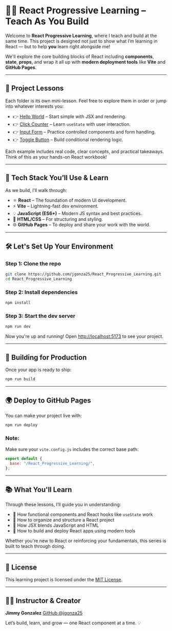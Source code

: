 # 👨‍🏫 React Progressive Learning – Teach As You Build

Welcome to **React Progressive Learning**, where I teach and build at the same time. This project is designed not just to show what I’m learning in React — but to help **you** learn right alongside me!

We'll explore the core building blocks of React including **components**, **state**, **props**, and wrap it all up with **modern deployment tools** like **Vite** and **GitHub Pages**.

---

## 📁 Project Lessons

Each folder is its own mini-lesson. Feel free to explore them in order or jump into whatever interests you:

* 👉 [Hello World](https://github.com/jgonza25/React_Progressive_Learning/tree/main/HelloWorld) – Start simple with JSX and rendering.
* 👉 [Click Counter](https://github.com/jgonza25/React_Progressive_Learning/tree/main/ClickCounter) – Learn `useState` with user interaction.
* 👉 [Input Form](https://github.com/jgonza25/React_Progressive_Learning/tree/main/InputForm) – Practice controlled components and form handling.
* 👉 [Toggle Button](https://github.com/jgonza25/React_Progressive_Learning/tree/main/ToggleButton) – Build conditional rendering logic.

Each example includes real code, clear concepts, and practical takeaways. Think of this as your hands-on React workbook!

---

## 🚀 Tech Stack You’ll Use & Learn

As we build, I’ll walk through:

* ⚛️ **React** – The foundation of modern UI development.
* ⚡ **Vite** – Lightning-fast dev environment.
* 💡 **JavaScript (ES6+)** – Modern JS syntax and best practices.
* 🎨 **HTML/CSS** – For structuring and styling.
* 🌐 **GitHub Pages** – To deploy and share your work with the world.

---

## 🛠️ Let's Set Up Your Environment

### Step 1: Clone the repo

```bash
git clone https://github.com/jgonza25/React_Progressive_Learning.git
cd React_Progressive_Learning
```

### Step 2: Install dependencies

```bash
npm install
```

### Step 3: Start the dev server

```bash
npm run dev
```

Now you're up and running! Open [http://localhost:5173](http://localhost:5173) to see your project.

---

## 🧱 Building for Production

Once your app is ready to ship:

```bash
npm run build
```

---

## 🌍 Deploy to GitHub Pages

You can make your project live with:

```bash
npm run deploy
```

### Note:

Make sure your `vite.config.js` includes the correct base path:

```js
export default {
  base: "/React_Progressive_Learning/",
};
```

---

## 📚 What You'll Learn

Through these lessons, I’ll guide you in understanding:

* 🧠 How functional components and React hooks like `useState` work
* 🧱 How to organize and structure a React project
* 🧾 How JSX blends JavaScript and HTML
* 🚀 How to build and deploy React apps using modern tools

Whether you're new to React or reinforcing your fundamentals, this series is built to teach through doing.

---

## 📄 License

This learning project is licensed under the [MIT License](LICENSE).

---

## 👨‍💻 Instructor & Creator

**Jimmy Gonzalez**
[GitHub @jgonza25](https://github.com/jgonza25)

Let’s build, learn, and grow — one React component at a time. 💡
